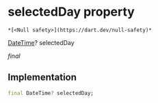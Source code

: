 


# selectedDay property




    *[<Null safety>](https://dart.dev/null-safety)*


[DateTime](https://api.flutter.dev/flutter/dart-core/DateTime-class.html)? selectedDay
  
_final_






## Implementation

```dart
final DateTime? selectedDay;


```







